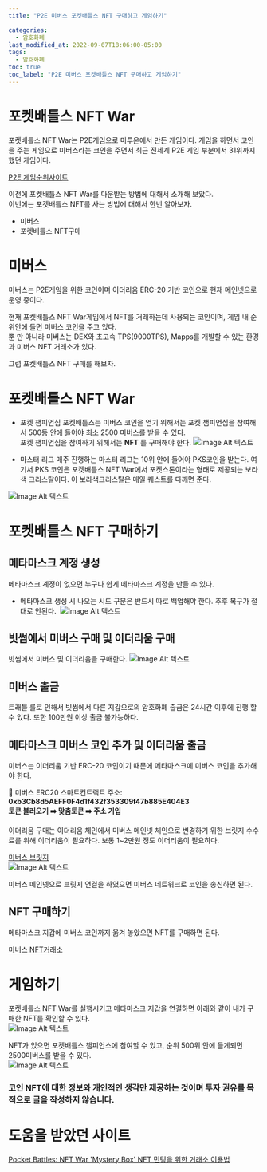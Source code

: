 ```yaml
---
title: "P2E 미버스 포켓배틀스 NFT 구매하고 게임하기"

categories:
  - 암호화폐
last_modified_at: 2022-09-07T18:06:00-05:00
tags:
  - 암호화폐
toc: true
toc_label: "P2E 미버스 포켓배틀스 NFT 구매하고 게임하기"
---
```


# 포켓배틀스 NFT War 
포켓배틀스 NFT War는 P2E게임으로 미투온에서 만든 게임이다. 
게임을 하면서 코인을 주는 게임으로 미버스라는 코인을 주면서 최근 전세계 P2E 게임 부분에서 31위까지 했던 게임이다.<br>

[P2E 게임순위사이트](https://playtoearn.net/blockchaingames)<br>

이전에 포켓배틀스 NFT War를 다운받는 방법에 대해서 소개해 보았다. <br>
이번에는 포켓배틀스 NFT를 사는 방법에 대해서 한번 알아보자.

- 미버스
- 포켓배틀스 NFT구매

# 미버스
미버스는 P2E게임을 위한 코인이며 이더리움 ERC-20 기반 코인으로 현재 메인넷으로 운영 중이다.<br>

현재 포켓배틀스 NFT War게임에서 NFT를 거래하는데 사용되는 코인이며, 게임 내 순위안에 들면 미버스 코인을 주고 있다. <br>
뿐 만 아니라 미버스는 DEX와 초고속 TPS(9000TPS), Mapps를 개발할 수 있는 환경과 미버스 NFT 거래소가 있다.<Br>

그럼 포켓배틀스 NFT 구매를 해보자.

# 포켓배틀스 NFT War

- 포켓 챔피언십
포켓배틀스는 미버스 코인을 얻기 위해서는 포켓 챔피언십을 참여해서 500등 안에 들어야 최소 2500 미버스를 받을 수 있다.<Br>
포켓 챔피언십을 참여하기 위해서는 **NFT** 를 구매해야 한다.
![Image Alt 텍스트](/assets/img/crypto/220907/meverse_1.png) <br>

- 마스터 리그
매주 진행하는 마스터 리그는 10위 안에 들어야 PKS코인을 받는다. 여기서 PKS 코인은 포켓배틀스 NFT War에서 포켓스톤이라는 형태로 제공되는 보라색 크리스탈이다. 이 보라색크리스탈은 매일 퀘스트를 다깨면 준다.

![Image Alt 텍스트](/assets/img/crypto/220907/pkb_pks.png) <br>

# 포켓배틀스 NFT 구매하기

## 메타마스크 계정 생성
메타마스크 계정이 없으면 누구나 쉽게 메타마스크 계정을 만들 수 있다.<br>

- 메타마스크 생성 시 나오는 시드 구문은 반드시 따로 백업해야 한다. 추후 복구가 절대로 안된다.
​
![Image Alt 텍스트](/assets/img/crypto/220907/meta.png) <br>

## 빗썸에서 미버스 구매 및 이더리움 구매
빗썸에서 미버스 및 이더리움을 구매한다.
![Image Alt 텍스트](/assets/img/crypto/220907/meverse_2.jpeg) <br>

## 미버스 출금
트래블 룰로 인해서 빗썸에서 다른 지갑으로의 암호화폐 출금은 24시간 이후에 진행 할 수 있다. 또한 100만원 이상 출금 불가능하다.

## 메타마스크 미버스 코인 추가 및 이더리움 출금
미버스는 이더리움 기반 ERC-20 코인이기 때문에 메타마스크에 미버스 코인을 추가해야 한다.

🔎 미버스 ERC20 스마트컨트랙트 주소: <br>
**0xb3Cb8d5AEFF0F4d1f432f353309f47b885E404E3** <br>
**토큰 불러오기 ➡️ 맞춤토큰 ➡️ 주소 기입**<br>

이더리움 구매는 이더리움 체인에서 미버스 메인넷 체인으로 변경하기 위한 브릿지 수수료를 위해 이더리움이 필요하다. 보통 1~2만원 정도 이더리움이 필요하다.<br>

[미버스 브릿지](https://www.meversebridge.io/)<br>
![Image Alt 텍스트](/assets/img/crypto/220907/bridge.png) <br>

미버스 메인넷으로 브릿지 연결을 하였으면 미버스 네트워크로 코인을 송신하면 된다.

## NFT 구매하기
메타마스크 지갑에 미버스 코인까지 옮겨 놓았으면 NFT를 구매하면 된다.

[미버스 NFT거래소](https://www.meversedex.io/marketplace/dashboard?u=b3917cc6-47c8-4eab-9f1b-44c6eac608a9)<br>

# 게임하기
포켓배틀스 NFT War를 실행시키고 메타마스크 지갑을 연결하면 아래와 같이 내가 구매한 NFT를 확인할 수 있다.<br>
![Image Alt 텍스트](/assets/img/crypto/220907/pkb_nft.jpeg) <br>

NFT가 있으면 포켓배틀스 챔피언스에 참여할 수 있고, 순위 500위 안에 들게되면 2500미버스를 받을 수 있다.<br>
![Image Alt 텍스트](/assets/img/crypto/220907/pkb_champs.jpeg) <br>


### 코인 NFT에 대한 정보와 개인적인 생각만 제공하는 것이며 투자 권유를 목적으로 글을 작성하지 않습니다.

# 도움을 받았던 사이트
[Pocket Battles: NFT War 'Mystery Box' NFT 민팅을 위한 거래소 이용법](https://blog.naver.com/fletablockchain/222802465318)

